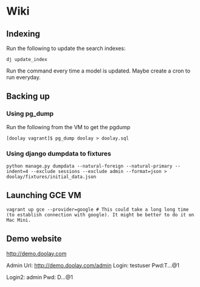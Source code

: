 # Wiki

## Indexing
Run the following to update the search indexes:
```
dj update_index
```
Run the command every time a model is updated.
Maybe create a cron to run everyday.


## Backing up
### Using pg_dump
Run the following from the VM to get the pgdump
```
[doolay vagrant]$ pg_dump doolay > doolay.sql
```
### Using django dumpdata to fixtures
```
python manage.py dumpdata --natural-foreign --natural-primary --indent=4 --exclude sessions --exclude admin --format=json > doolay/fixtures/initial_data.json
```

## Launching GCE VM
```
vagrant up gce --provider=google # This could take a long long time (to establish connection with google). It might be better to do it on Mac Mini.
```

## Demo website
http://demo.doolay.com

Admin Url: http://demo.doolay.com/admin
Login: testuser
Pwd:T...@1

Login2: admin
Pwd: D...@1
